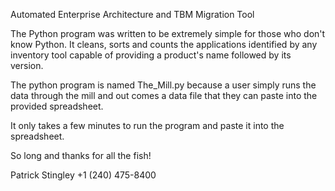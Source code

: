 Automated Enterprise Architecture and TBM Migration Tool

The Python program was written to be extremely simple for those who don't know
Python.  It cleans, sorts and counts the applications identified by any inventory
tool capable of providing a product's name followed by its version.

The python program is named The_Mill.py because a user simply runs the data
through the mill and out comes a data file that they can paste into the provided
spreadsheet.

It only takes a few minutes to run the program and paste it into the spreadsheet.

So long and thanks for all the fish!

Patrick Stingley
+1 (240) 475-8400